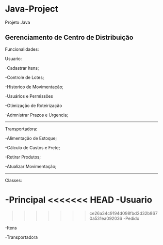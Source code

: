 # Java-Project

Projeto Java

Gerenciamento de Centro de Distribuição
-----------------------------------------------------------------------------------

Funcionalidades:

Usuario:

-Cadastrar Itens;

-Controle de Lotes;

-Historico de Movimentação;

-Usuários e Permissões

-Otimização de Roteirização

-Admnistrar Prazos e Urgencia;

-----------------------------------------------------------------------------------

Transportadora:

-Alimentação de Estoque;

-Cálculo de Custos e Frete;

-Retirar Produtos;

-Atualizar Movimentação;

-----------------------------------------------------------------------------------

Classes:

-Principal
<<<<<<< HEAD
-Usuario
=======

>>>>>>> ce26a34c9194d098fbd2d32b8670a531ea092036
-Pedido

-Itens

-Transportadora


